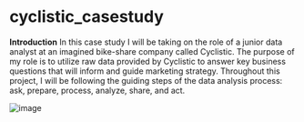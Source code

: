 # cyclistic_casestudy
**Introduction**
In this case study I will be taking on the role of a junior data analyst at an imagined bike-share company called Cyclistic. The purpose of my role is to utilize raw data provided by Cyclistic to answer key business questions that will inform and guide marketing strategy. Throughout this project, I will be following the guiding steps of the data analysis process: ask, prepare, process, analyze, share, and act. 

![image](https://github.com/sameen-t/cyclistic_casestudy/assets/157823956/6f62372d-b586-4042-a2e4-b9d5a8d4717f)
